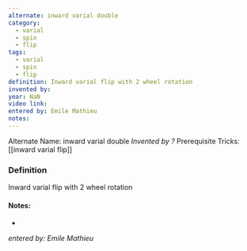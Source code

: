 ```yaml
---
alternate: inward varial double
category:
  - varial
  - spin
  - flip
tags:
  - varial
  - spin
  - flip
definition: Inward varial flip with 2 wheel rotation
invented by: 
year: NaN
video link: 
entered by: Emile Mathieu
notes: 
---
```

Alternate Name: inward varial double
*Invented by ?*
Prerequisite Tricks: [[inward varial flip]]

### Definition
Inward varial flip with 2 wheel rotation


#### Notes:
- 
*entered by: Emile Mathieu*

